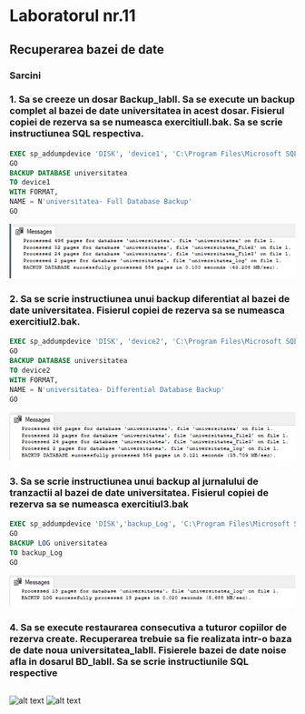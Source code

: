 # Laboratorul nr.11
## Recuperarea bazei de date
### Sarcini

### 1. Sa se creeze un dosar Backup_labll. Sa se execute un backup complet al bazei de date universitatea in acest dosar. Fisierul copiei de rezerva sa se numeasca exercitiull.bak. Sa se scrie instructiunea SQL respectiva.
```SQL
EXEC sp_addumpdevice 'DISK', 'device1', 'C:\Program Files\Microsoft SQL Server\MSSQL14.MSSQLSERVER\MSSQL\Backup\Backup_lab1\device1_exercitiul1.bak'
GO
BACKUP DATABASE universitatea
TO device1 
WITH FORMAT,
NAME = N'universitatea- Full Database Backup'
GO
```
![alt text](https://github.com/AlinaGomeniuc/Data-Base/blob/master/Lab11/screenshots/VirtualBox_Alina_10_12_2018_17_36_14.png)

### 2. Sa se scrie instructiunea unui backup diferentiat al bazei de date universitatea. Fisierul copiei de rezerva sa se numeasca exercitiul2.bak.
```SQL
EXEC sp_addumpdevice 'DISK', 'device2', 'C:\Program Files\Microsoft SQL Server\MSSQL14.MSSQLSERVER\MSSQL\Backup\Backup_lab1\device1_exercitiul2.bak'
GO
BACKUP DATABASE universitatea
TO device2 
WITH FORMAT,
NAME = N'universitatea- Differential Database Backup'
GO
```
![alt text](https://github.com/AlinaGomeniuc/Data-Base/blob/master/Lab11/screenshots/VirtualBox_Alina_10_12_2018_17_49_58.png)


### 3. Sa se scrie instructiunea unui backup al jurnalului de tranzactii al bazei de date universitatea. Fisierul copiei de rezerva sa se numeasca exercitiul3.bak
```SQL
EXEC sp_addumpdevice 'DISK','backup_Log', 'C:\Program Files\Microsoft SQL Server\MSSQL14.MSSQLSERVER\MSSQL\Backup\Backup_lab1\exercitiul3.bak'
GO
BACKUP LOG universitatea
TO backup_Log
GO
```
![alt text](https://github.com/AlinaGomeniuc/Data-Base/blob/master/Lab11/screenshots/VirtualBox_Alina_10_12_2018_17_55_16.png)

### 4. Sa se execute restaurarea consecutiva a tuturor copiilor de rezerva create. Recuperarea trebuie sa fie realizata intr-o baza de date noua universitatea_labll. Fisierele bazei de date noise afla in dosarul BD_labll. Sa se scrie instructiunile SQL respective
```SQL

```
![alt text]()
![alt text]()
